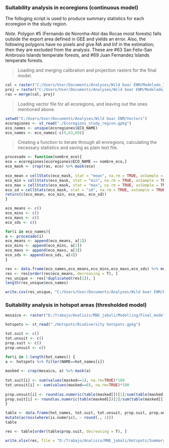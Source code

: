 ### Suitability analysis in ecoregions (continuous model)

The folloging script is used to produce summary statistics for each ecoregion in the study region. 

*Note.* Polygon #5 (Fernando de Noronha-Atol das Rocas moist forests) falls outside the export area defined in GEE and yields an error. Also, the following polygons have no pixels and give NA and Inf in the estimation; then they are excluded from the analysis. These are #63 San Felix-San Ambrosio Islands temperate forests, and #69 Juan Fernandez Islands temperate forests. 

> Loading and merging calibration and projection rasters for the final model.

```r
cal = raster("C:/Users/User/Documents/Analyses/Wild boar ENM/Modelado_7/Final_models/cal_area_mean.tif")
proj = raster("C:/Users/User/Documents/Analyses/Wild boar ENM/Modelado_7/Final_models/proj_area_mean.tif")
ras = merge(cal, proj)
```
> Loading vector file for all ecoregions, and leaving out the ones mentioned above.

```r
setwd("C:/Users/User/Documents/Analyses/Wild boar ENM/Vectors")
ecoregiones <- st_read("./Ecoregions_study_region.gpkg")
eco_names <- unique(ecoregiones$ECO_NAME)
eco_names <- eco_names[-c(5,63,69)]
```
> Creating a function to iterate through all eroregions, calculating the necessary statistics and saving as plain text file.

```r
procesado <- function(nombre_eco){
eco = ecoregiones[ecoregiones$ECO_NAME == nombre_eco,]
eco_mask <- crop(ras, eco) %>% mask(eco)
    
eco_mean = cellStats(eco_mask, stat = "mean", na.rm = TRUE, asSample = TRUE)
eco_min = cellStats(eco_mask, stat = "min", na.rm = TRUE, asSample = TRUE)
eco_max = cellStats(eco_mask, stat = "max", na.rm = TRUE, asSample = TRUE)
eco_sd = cellStats(eco_mask, stat = "sd", na.rm = TRUE, asSample = TRUE)
return(c(eco_mean, eco_min, eco_max, eco_sd))
}

eco_means <- c()
eco_mins <- c()
eco_maxs <- c()
eco_sds <- c()

for(i in eco_names){
a <- procesado(i)
eco_means <- append(eco_means, a[1])
eco_mins <- append(eco_mins, a[2])
eco_maxs <- append(eco_maxs, a[3])
eco_sds <- append(eco_sds, a[4])
}

res <- data.frame(eco_names,eco_means,eco_mins,eco_maxs,eco_sds) %>% mutate(across(where(is.numeric), ~ round(., 3)))
res <- res[order(res$eco_means, decreasing = T), ]
res_unique <- res[!duplicated(res[1]), ]
length(res_unique$eco_names)

write.csv(res_unique, "C:/Users/User/Documents/Analyses/Wild boar ENM/Ecoregions/Summary_table.csv")
```

### Suitability analysis in hotspot areas (thresholded model)

```r
mosaico <- raster("D:/Trabajo/Analisis/MNE_jabali/Modelling/Final_model_rasters/Thresh_mosaic_MSS.tif")

hotspots <- st_read("./Hotspots/Biodiversity hotspots.gpkg")

tot.suit <- c()
tot.unsuit <- c()
prop.suit <- c()
prop.unsuit <- c()

for(i in 1:length(hot_names)) { 
a <- hotspots %>% filter(NAME==hot_names[i])  
  
masked <- crop(mosaico, a) %>% mask(a)  
  
tot.suit[i] <- sum(values(masked==1), na.rm=TRUE)*100
tot.unsuit[i] <- sum(values(masked==0), na.rm=TRUE)*100
  
prop.unsuit[i] <- round(as.numeric(table(masked[])[1]/sum(table(masked[])))*100,2)
prop.suit[i] <- round(as.numeric(table(masked[])[2]/sum(table(masked[])))*100,2)
}

table <- data.frame(hot_names, tot.suit, tot.unsuit, prop.suit, prop.unsuit) %>%
mutate(across(where(is.numeric), ~ round(., 1)))
table

res <- table[order(table$prop.suit, decreasing = T), ]

write.xlsx(res, file = "D:/Trabajo/Analisis/MNE_jabali/Hotspots/Summary_table_hotspots.xls", sheetName = "Sheet1", col.names = TRUE, row.names = TRUE, append = FALSE)
```